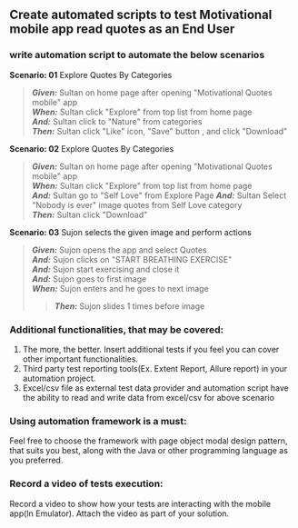 ## Create automated scripts to test Motivational mobile app read quotes as an End User

### write automation script to automate the below scenarios

**Scenario: 01** Explore Quotes By Categories

> **_Given:_** Sultan on home page after opening "Motivational Quotes mobile" app  
> **_When:_** Sultan click "Explore" from top list from home page  
> **_And:_** Sultan click to "Nature" from categories  
> **_Then:_** Sultan click "Like" icon, "Save" button , and click "Download"

**Scenario: 02** Explore Quotes By Categories

> **_Given:_** Sultan on home page after opening "Motivational Quotes mobile" app  
> **_When:_** Sultan click "Explore" from top list from home page  
> **_And:_** Sultan go to "Self Love" from Explore Page 
> **_And:_** Sultan Select "Nobody is ever" image quotes from Self Love category  
> **_Then:_** Sultan click "Download"

**Scenario: 03** Sujon selects the given image and perform actions

> **_Given:_** Sujon opens the app and select Quotes      
> **_And:_** Sujon clicks on "START BREATHING EXERCISE"      
> **_And:_** Sujon start exercising and close it     
> **_And:_** Sujon goes to first image       
> **_When:_** Sujon enters and he goes to next image
> > **_Then:_** Sujon slides 1 times before image


### Additional functionalities, that may be covered:

1. The more, the better. Insert additional tests if you feel you
   can cover other important functionalities.
2. Third party test reporting tools(Ex. Extent Report, Allure report) in your automation project.
3. Excel/csv file as external test data provider and automation script have the ability to read and
   write data from excel/csv for above scenario

### Using automation framework is a must:

Feel free to choose the framework with page object modal design pattern, that suits you best, along with the
Java or other programming language as you preferred.

### Record a video of tests execution:

Record a video to show how your tests are interacting with the mobile app(In Emulator). Attach the video as part of your
solution.

